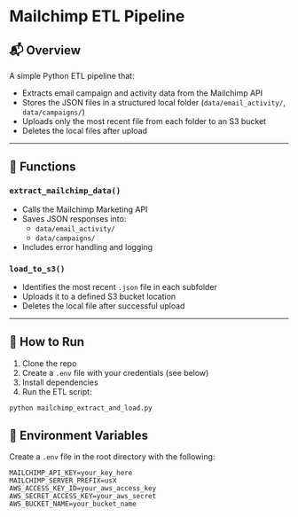 # Mailchimp ETL Pipeline

## 📬 Overview

A simple Python ETL pipeline that:

- Extracts email campaign and activity data from the Mailchimp API
- Stores the JSON files in a structured local folder (`data/email_activity/`, `data/campaigns/`)
- Uploads only the most recent file from each folder to an S3 bucket
- Deletes the local files after upload

---

## 🧠 Functions

### `extract_mailchimp_data()`
- Calls the Mailchimp Marketing API
- Saves JSON responses into:
  - `data/email_activity/`
  - `data/campaigns/`
- Includes error handling and logging

### `load_to_s3()`
- Identifies the most recent `.json` file in each subfolder
- Uploads it to a defined S3 bucket location
- Deletes the local file after successful upload

---

## 🚀 How to Run

1. Clone the repo  
2. Create a `.env` file with your credentials (see below)  
3. Install dependencies  
4. Run the ETL script:

```bash
python mailchimp_extract_and_load.py
```

## 🔐 Environment Variables

Create a `.env` file in the root directory with the following:

```dotenv
MAILCHIMP_API_KEY=your_key_here
MAILCHIMP_SERVER_PREFIX=usX
AWS_ACCESS_KEY_ID=your_aws_access_key
AWS_SECRET_ACCESS_KEY=your_aws_secret
AWS_BUCKET_NAME=your_bucket_name



